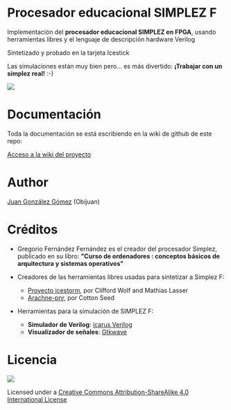 # Procesador educacional SIMPLEZ F

  Implementación del **procesador educacional SIMPLEZ en FPGA**, usando herramientas libres y el lenguaje de descripción hardware Verilog

  Sintetizado y probado en la tarjeta Icestick

  Las simulaciones están muy bien pero... es más divertido: **¡Trabajar con un simplez real!** :-)

![](https://github.com/Obijuan/simplez-fpga/raw/master/doc/images/icestick-simplez-2.png)


# Documentación

Toda la documentación se está escribiendo en la wiki de github de este repo:

[Acceso a la wiki del proyecto](https://github.com/Obijuan/simplez-fpga/wiki/Procesador-SIMPLEZ-F)

# Author
[Juan González Gómez](http://obijuan.github.io/) (Obijuan)

# Créditos
* Gregorio Fernández Fernández es el creador del procesador Simplez, publicado en su libro: **"Curso de ordenadores : conceptos básicos de arquitectura y sistemas operativos"**

* Creadores de las herramientas libres usadas para sintetizar a Simplez F:
  * [Proyecto icestorm](http://www.clifford.at/icestorm/), por Clifford Wolf and Mathias Lasser
  * [Arachne-pnr](https://github.com/cseed/arachne-pnr), por Cotton Seed

* Herramientas para la simulación de SIMPLEZ F:
  * **Simulador de Verilog**: [ícarus Verilog](http://iverilog.icarus.com/)
  * **Visualizador de señales**: [Gtkwave](http://gtkwave.sourceforge.net/)

# Licencia
![](https://github.com/Obijuan/simplez-fpga/raw/master/doc/images/bq-logo-cc-sa-small-150px.png)

Licensed under a [Creative Commons Attribution-ShareAlike 4.0 International License](http://creativecommons.org/licenses/by-sa/4.0/)
